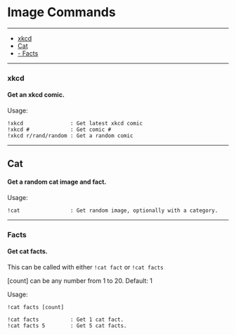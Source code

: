 # Image Commands
---

* [xkcd](#xkcd)
* [Cat](#cat)
* [- Facts](#facts)

---

### xkcd
#### Get an xkcd comic.
Usage:

    !xkcd               : Get latest xkcd comic
    !xkcd #             : Get comic #
    !xkcd r/rand/random : Get a random comic

---

## Cat
#### Get a random cat image and fact.
Usage:

    !cat                : Get random image, optionally with a category.

---

### Facts
#### Get cat facts.
This can be called with either `!cat fact` or `!cat facts`

[count] can be any number from 1 to 20. Default: 1

Usage:

    !cat facts [count]

    !cat facts          : Get 1 cat fact.
    !cat facts 5        : Get 5 cat facts.
